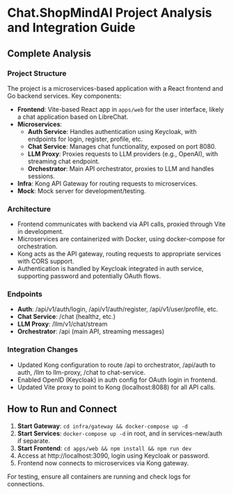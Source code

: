 # Chat.ShopMindAI Project Analysis and Integration Guide

## Complete Analysis

### Project Structure
The project is a microservices-based application with a React frontend and Go backend services. Key components:
- **Frontend**: Vite-based React app in `apps/web` for the user interface, likely a chat application based on LibreChat.
- **Microservices**:
  - **Auth Service**: Handles authentication using Keycloak, with endpoints for login, register, profile, etc.
  - **Chat Service**: Manages chat functionality, exposed on port 8080.
  - **LLM Proxy**: Proxies requests to LLM providers (e.g., OpenAI), with streaming chat endpoint.
  - **Orchestrator**: Main API orchestrator, proxies to LLM and handles sessions.
- **Infra**: Kong API Gateway for routing requests to microservices.
- **Mock**: Mock server for development/testing.

### Architecture
- Frontend communicates with backend via API calls, proxied through Vite in development.
- Microservices are containerized with Docker, using docker-compose for orchestration.
- Kong acts as the API gateway, routing requests to appropriate services with CORS support.
- Authentication is handled by Keycloak integrated in auth service, supporting password and potentially OAuth flows.

### Endpoints
- **Auth**: /api/v1/auth/login, /api/v1/auth/register, /api/v1/user/profile, etc.
- **Chat Service**: /chat (healthz, etc.)
- **LLM Proxy**: /llm/v1/chat/stream
- **Orchestrator**: /api (main API, streaming messages)

### Integration Changes
- Updated Kong configuration to route /api to orchestrator, /api/auth to auth, /llm to llm-proxy, /chat to chat-service.
- Enabled OpenID (Keycloak) in auth config for OAuth login in frontend.
- Updated Vite proxy to point to Kong (localhost:8088) for all API calls.

## How to Run and Connect
1. **Start Gateway**: `cd infra/gateway && docker-compose up -d`
2. **Start Services**: `docker-compose up -d` in root, and in services-new/auth if separate.
3. **Start Frontend**: `cd apps/web && npm install && npm run dev`
4. Access at http://localhost:3090, login using Keycloak or password.
5. Frontend now connects to microservices via Kong gateway.

For testing, ensure all containers are running and check logs for connections.
